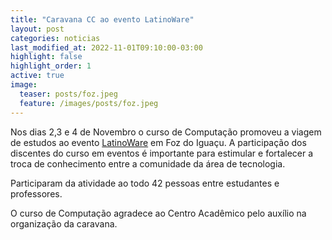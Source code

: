 ```yaml
---
title: "Caravana CC ao evento LatinoWare"
layout: post
categories: noticias
last_modified_at: 2022-11-01T09:10:00-03:00
highlight: false
highlight_order: 1
active: true
image:
  teaser: posts/foz.jpeg
  feature: /images/posts/foz.jpeg
---
```



Nos dias 2,3  e 4 de Novembro o curso de Computação promoveu a viagem de estudos ao evento [LatinoWare](https://latinoware.org/) em Foz do Iguaçu. A participação dos discentes do curso em eventos é importante para estimular e fortalecer a troca de conhecimento entre a comunidade da área de tecnologia.

Participaram da atividade ao todo 42 pessoas entre estudantes e professores.

O curso de Computação agradece ao Centro Acadêmico pelo auxílio na organização da caravana. 


